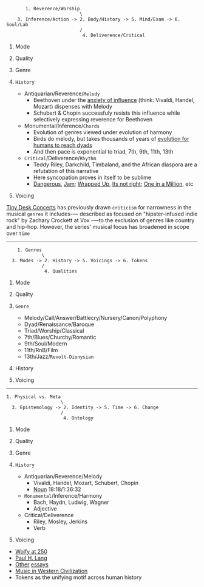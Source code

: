 ```
       1. Reverence/Worship
                           \
    3. Inference/Action -> 2. Body/History -> 5. Mind/Exam -> 6. Soul/Lab
                           /
                            4. Deliverence/Critical
```

1. Mode
2. Quality
3. Genre
4. `History`
   - Antiquarian/Reverence/`Melody`
     - Beethoven under the [anxiety of influence](https://en.wikipedia.org/wiki/The_Anxiety_of_Influence) (think: Vivaldi, Handel, Mozart) dispenses with Melody
     - Schubert & Chopin successfuly resists this influence while selectively expressing reverence for Beethoven
   - Monumental/Inference/`Chords`
     - Evolution of genres viewed under evolution of harmony
     - Birds do melody, but takes thousands of years of [evolution for humans to reach dyads](https://www.youtube.com/watch?v=8fHi36dvTdE)
     - And then pace is exponential to triad, 7th, 9th, 11th, 13th
   - `Critical`/Deliverence/`Rhythm`
     - Teddy Riley, Darkchild, Timbaland, and the African diaspora are a refutation of this narrative
     - Here syncopation proves in itself to be sublime
     - [Dangerous](https://www.youtube.com/watch?v=jr9uliNQwNA), [Jam](https://www.youtube.com/watch?v=JbHI1yI1Ndk); [Wrapped Up](https://www.youtube.com/watch?v=Vf2bsErnO0Q), [Its not right](https://www.youtube.com/watch?v=6J538b-OLRU); [One in a Million](https://www.youtube.com/watch?v=KKSz4NE6PwY), etc
     
5. Voicing

[Tiny Desk Concerts](https://en.wikipedia.org/wiki/List_of_Tiny_Desk_Concerts) has previously drawn `criticism` for narrowness in the musical `genres` it includes-— described as focused on "hipster-infused indie rock" by Zachary Crockett at Vox -—to the exclusion of genres like country and hip-hop. However, the series' musical focus has broadened in scope over `time`

---

```
    1. Genres
             \
  3. Modes -> 2. History -> 5. Voicings -> 6. Tokens
             /
              4. Qualities
```

1. Mode
2. Quality
3. `Genre`
   - Melody/Call/Answer/Battlecry/Nursery/Canon/Polyphony
   - Dyad/Renaissance/Baroque
   - Triad/Worship/Classical
   - 7th/Blues/Churchy/Romantic
   - 9th/Soul/Modern
   - 11th/RnB/Film
   - 13th/Jazz/`Revolt-Dionysian`
     
4. History
5. Voicing

---


```
1. Physical vs. Meta
                    \
  3. Epistemology -> 2. Identity -> 5. Time -> 6. Change
                    /
                     4. Ontology
```
1. Mode
2. Quality
3. Genre
4. `History`
   - Antiquarian/Reverence/Melody
     - Vivaldi, Handel, Mozart, Schubert, Chopin
     - [Noun](https://www.youtube.com/watch?v=r_fxB6yrDVo&t=479s) 18:18/1:36:32
   - `Monumental`/Inference/Harmony
     - Bach, Haydn, Ludwig, Wagner
     - Adjective
   - Critical/Deliverence
     - Riley, Mosley, Jerkins
     - Verb
     
5. Voicing
   
- [Wolfy at 250](https://github.com/muzaale/muzaale.github.io/blob/main/bwv/music_mozart200.pdf)
- [Paul H. Lang](https://github.com/muzaale/muzaale.github.io/blob/main/bwv/music_paulhenrylang.pdf)
- [Other](https://github.com/muzaale/muzaale.github.io/blob/main/bwv/music_bach300.pdf) [essays](https://github.com/muzaale/muzaale.github.io/blob/main/bwv/music_handel300.pdf)
- [Music in Western Civilization](https://www.amazon.com/Music-Western-Civilization-P-Lang/dp/0393094286?ref_=ast_author_dp)
- Tokens as the unifying motif across human history




